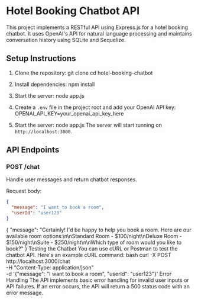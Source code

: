 # Hotel Booking Chatbot API

This project implements a RESTful API using Express.js for a hotel booking chatbot. It uses OpenAI's API for natural language processing and maintains conversation history using SQLite and Sequelize.

## Setup Instructions

1. Clone the repository:
   git clone <repository-url>
   cd hotel-booking-chatbot
2. Install dependencies:
   npm install
3. Start the server:
   node app.js
4. Create a `.env` file in the project root and add your OpenAI API key:
   OPENAI_API_KEY=your_openai_api_key_here

5. Start the server:
   node app.js
   The server will start running on `http://localhost:3000`.

## API Endpoints

### POST /chat

Handle user messages and return chatbot responses.

Request body:

```json
{
  "message": "I want to book a room",
  "userId": "user123"
}
```

{
"message": "Certainly! I'd be happy to help you book a room. Here are our available room options:\n\nStandard Room - $100/night\nDeluxe Room - $150/night\nSuite - $250/night\n\nWhich type of room would you like to book?"
}
Testing the Chatbot
You can use cURL or Postman to test the chatbot API. Here's an example cURL command:
bash
curl -X POST http://localhost:3000/chat \
-H "Content-Type: application/json" \
-d '{"message": "I want to book a room", "userId": "user123"}'
Error Handling
The API implements basic error handling for invalid user inputs or API failures. If an error occurs, the API will return a 500 status code with an error message.
